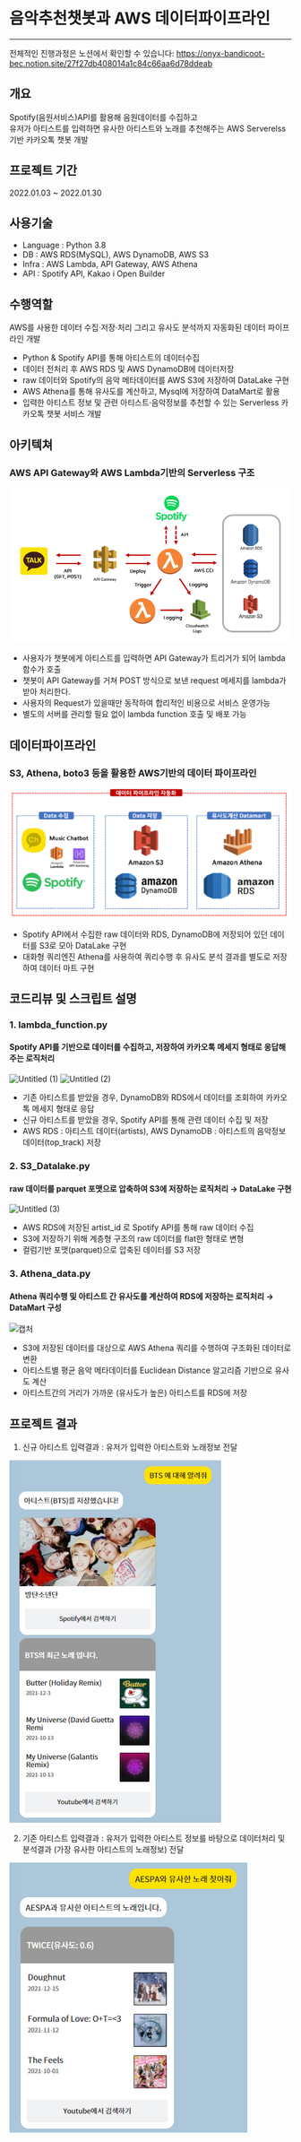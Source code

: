 # 음악추천챗봇과 AWS 데이터파이프라인
<hr>

전체적인 진행과정은 노션에서 확인할 수 있습니다: https://onyx-bandicoot-bec.notion.site/27f27db408014a1c84c66aa6d78ddeab <br>

## 개요
Spotify(음원서비스)API를 활용해 음원데이터를 수집하고 <br>
유저가 아티스트를 입력하면 유사한 아티스트와 노래를 추천해주는 AWS Serverelss기반 카카오톡 챗봇 개발

## 프로젝트 기간 
2022.01.03 ~ 2022.01.30

## 사용기술
- Language : Python 3.8 <br>
- DB : AWS RDS(MySQL), AWS DynamoDB, AWS S3<br>
- Infra : AWS Lambda, API Gateway, AWS Athena<br>
- API : Spotify API, Kakao i Open Builder

## 수행역할 
AWS를 사용한 데이터 수집·저장·처리 그리고 유사도 분석까지 자동화된 데이터 파이프라인 개발
- Python & Spotify API를 통해 아티스트의 데이터수집
- 데이터 전처리 후 AWS RDS 및 AWS DynamoDB에 데이터저장 
- raw 데이터와 Spotify의 음악 메타데이터를 AWS S3에 저장하여 DataLake 구현
- AWS Athena를 통해 유사도를 계산하고, Mysql에 저장하여 DataMart로 활용
- 입력한 아티스트 정보 및 관련 아티스트·음악정보를 추천할 수 있는 Serverless 카카오톡 챗봇 서비스 개발

## 아키텍쳐  
### AWS API Gateway와 AWS Lambda기반의 Serverless 구조

![serverelss2](images/Architecture.png)

- 사용자가 챗봇에게 아티스트를 입력하면 API Gateway가 트리거가 되어 lambda 함수가 호출
- 챗봇이 API Gateway를 거쳐 POST 방식으로 보낸 request 메세지를 lambda가 받아 처리한다.   
- 사용자의 Request가 있을때만 동작하여 합리적인 비용으로 서비스 운영가능
- 별도의 서버를 관리할 필요 없이 lambda function 호출 및 배포 가능 <br>


## 데이터파이프라인 
### S3, Athena, boto3 등을 활용한 AWS기반의 데이터 파이프라인 

![datapipline](images/datapipeline.PNG)

- Spotify API에서 수집한 raw 데이터와 RDS, DynamoDB에 저장되어 있던 데이터를 S3로 모아 DataLake 구현 
- 대화형 쿼리엔진 Athena를 사용하여 쿼리수행 후 유사도 분석 결과를 별도로 저장하여 데이터 마트 구현

## 코드리뷰 및 스크립트 설명 

### 1. lambda_function.py
#### Spotify API를 기반으로 데이터를 수집하고, 저장하여 카카오톡 메세지 형태로 응답해주는 로직처리 <br>

![Untitled (1)](https://user-images.githubusercontent.com/78723318/123921481-007ce500-d9c2-11eb-9694-87b4d694c9a5.png)
![Untitled (2)](https://user-images.githubusercontent.com/78723318/123921519-0bd01080-d9c2-11eb-9283-7d0b966fb0db.png)

- 기존 아티스트를 받았을 경우, DynamoDB와 RDS에서 데이터를 조회하여 카카오톡 메세지 형태로 응답
- 신규 아티스트를 받았을 경우, Spotify API를 통해 관련 데이터 수집 및 저장 
- AWS RDS : 아티스트 데이터(artists), AWS DynamoDB : 아티스트의 음악정보 데이터(top_track) 저장

### 2. S3_Datalake.py
#### raw 데이터를 parquet 포맷으로 압축하여 S3에 저장하는 로직처리 → DataLake 구현 <br>

![Untitled (3)](https://user-images.githubusercontent.com/78723318/123921987-8ac54900-d9c2-11eb-998f-46ce5d1c4a64.png)

- AWS RDS에 저장된 artist_id 로 Spotify API를 통해 raw 데이터 수집
- S3에 저장하기 위해 계층형 구조의 raw 데이터를 flat한 형태로 변형
- 컬럼기반 포맷(parquet)으로 압축된 데이터를 S3 저장

### 3. Athena_data.py
#### Athena 쿼리수행 및 아티스트 간 유사도를 계산하여 RDS에 저장하는 로직처리 → DataMart 구성 <br>

![캡처](https://user-images.githubusercontent.com/78723318/124017992-57b2a200-da22-11eb-8a14-51eca5b16202.PNG)

- S3에 저장된 데이터를 대상으로 AWS Athena 쿼리를 수행하여 구조화된 데이터로 변환 
- 아티스트별 평균 음악 메타데이터를 Euclidean Distance 알고리즘 기반으로 유사도 계산
- 아티스트간의 거리가 가까운 (유사도가 높은) 아티스트를 RDS에 저장

## 프로젝트 결과 
1. 신규 아티스트 입력결과 : 유저가 입력한 아티스트와 노래정보 전달

![serverelss2](images/chat_result1.PNG)

2. 기존 아티스트 입력결과 : 유저가 입력한 아티스트 정보를 바탕으로 데이터처리 및 분석결과 (가장 유사한 아티스트의 노래정보) 전달 <br>

![serverelss2](images/chat_result2.PNG)

